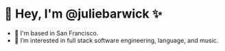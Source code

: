 # 👋 Hey, I'm @juliebarwick ✨

- 🏡 I'm based in San Francisco.
- 👀 I’m interested in full stack software engineering, language, and music.

<!---
juliebarwick/juliebarwick is a ✨ special ✨ repository because its `README.md` (this file) appears on your GitHub profile.
You can click the Preview link to take a look at your changes.
--->
